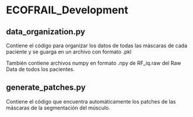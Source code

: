 # ECOFRAIL_Development

## data_organization.py 
Contiene el código para organizar los datos de todas las máscaras de cada paciente y se guarga en un archivo con formato .pkl

También contiene archivos numpy en formato .npy de RF_iq.raw del Raw Data de todos los pacientes.

## generate_patches.py
Contiene el código que encuentra automáticamente los patches de las máscaras de la segmentación del músculo.


